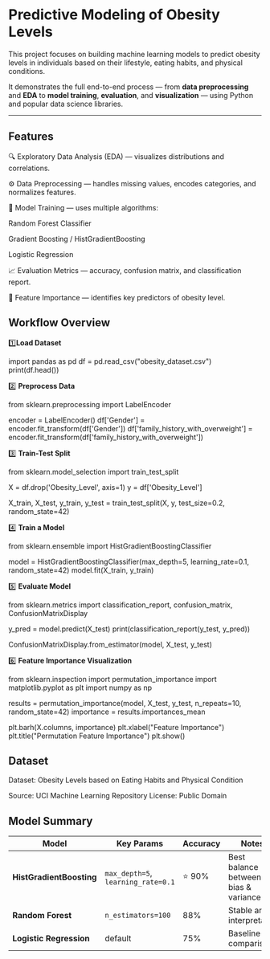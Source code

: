 # Predictive Modeling of Obesity Levels

This project focuses on building machine learning models to predict obesity levels in individuals based on their lifestyle, eating habits, and physical conditions.

It demonstrates the full end-to-end process — from **data preprocessing** and **EDA** to **model training**, **evaluation**, and **visualization** — using Python and popular data science libraries.

---

## Features

🔍 Exploratory Data Analysis (EDA) — visualizes distributions and correlations.

⚙️ Data Preprocessing — handles missing values, encodes categories, and normalizes features.

🤖 Model Training — uses multiple algorithms:

  Random Forest Classifier

  Gradient Boosting / HistGradientBoosting

  Logistic Regression

📈 Evaluation Metrics — accuracy, confusion matrix, and classification report.

🔎 Feature Importance — identifies key predictors of obesity level.

## Workflow Overview
1️⃣**Load Dataset**

import pandas as pd
df = pd.read_csv("obesity_dataset.csv")
print(df.head())

2️⃣ **Preprocess Data**

from sklearn.preprocessing import LabelEncoder

encoder = LabelEncoder()
df['Gender'] = encoder.fit_transform(df['Gender'])
df['family_history_with_overweight'] = encoder.fit_transform(df['family_history_with_overweight'])

3️⃣ **Train-Test Split**

from sklearn.model_selection import train_test_split

X = df.drop('Obesity_Level', axis=1)
y = df['Obesity_Level']

X_train, X_test, y_train, y_test = train_test_split(X, y, test_size=0.2, random_state=42)

4️⃣ **Train a Model**

from sklearn.ensemble import HistGradientBoostingClassifier

model = HistGradientBoostingClassifier(max_depth=5, learning_rate=0.1, random_state=42)
model.fit(X_train, y_train)

5️⃣ **Evaluate Model**

from sklearn.metrics import classification_report, confusion_matrix, ConfusionMatrixDisplay

y_pred = model.predict(X_test)
print(classification_report(y_test, y_pred))

ConfusionMatrixDisplay.from_estimator(model, X_test, y_test)

6️⃣ **Feature Importance Visualization**

from sklearn.inspection import permutation_importance
import matplotlib.pyplot as plt
import numpy as np

results = permutation_importance(model, X_test, y_test, n_repeats=10, random_state=42)
importance = results.importances_mean

plt.barh(X.columns, importance)
plt.xlabel("Feature Importance")
plt.title("Permutation Feature Importance")
plt.show()

## Dataset

Dataset: Obesity Levels based on Eating Habits and Physical Condition

Source: UCI Machine Learning Repository
License: Public Domain

## Model Summary

| Model                    | Key Params                         | Accuracy | Notes                                |
| ------------------------ | ---------------------------------- | -------- | ------------------------------------ |
| **HistGradientBoosting** | `max_depth=5`, `learning_rate=0.1` | ⭐ 90%    | Best balance between bias & variance |
| **Random Forest**        | `n_estimators=100`                 | 88%      | Stable and interpretable             |
| **Logistic Regression**  | default                            | 75%      | Baseline for comparison              |

